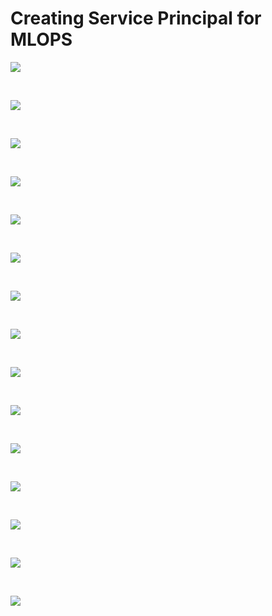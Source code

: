 
# Creating Service Principal for MLOPS
 
<p align='justify'>
<img src='./images/1.png'></img>
</p>
<br>
<p align='justify'>
<img src='./images/2.png'></img>
</p>
<br>
<p align='justify'>
<img src='./images/3.png'></img>
</p>
<br>
<p align='justify'>
<img src='./images/4.png'></img>
</p>
<br>
<p align='justify'>
<img src='./images/5.png'></img>
</p>
<br>
<p align='justify'>
<img src='./images/6.png'></img>
</p>
<br>
<p align='justify'>
<img src='./images/7.png'></img>
</p>
<br>
<p align='justify'>
<img src='./images/8.png'></img>
</p>
<br>
<p align='justify'>
<img src='./images/9.png'></img>
</p>
<br>
<p align='justify'>
<img src='./images/10.png'></img>
</p>
<br>
<p align='justify'>
<img src='./images/11.png'></img>
</p>
<br>
<p align='justify'>
<img src='./images/12.png'></img>
</p>
<br>
<p align='justify'>
<img src='./images/13.png'></img>
</p>
<br>
<p align='justify'>
<img src='./images/14.png'></img>
</p>
<br>
<p align='justify'>
<img src='./images/15.png'></img>
</p>
